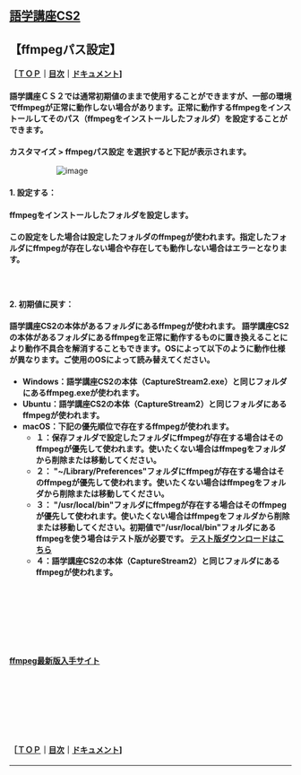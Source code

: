 ## [語学講座CS2](https://csreviser.github.io/CaptureStream2/)  
## 【ffmpegパス設定】 　　　   
#### ［[ＴＯＰ](./)**｜**[目次](./#目次)**｜**[ドキュメント](./#ドキュメント-1)]
#### 語学講座ＣＳ２では通常初期値のままで使用することができますが、一部の環境でffmpegが正常に動作しない場合があります。正常に動作するffmpegをインストールしてそのパス（ffmpegをインストールしたフォルダ）を設定することができます。
**カスタマイズ > ffmpegパス設定 を選択すると下記が表示されます。**

　　　　　　![image](https://github.com/user-attachments/assets/698092a5-f7d7-4aef-9801-623aa3e4e2b7)

#### 1. 設定する：
#### ffmpegをインストールしたフォルダを設定します。
#### この設定をした場合は設定したフォルダのffmpegが使われます。指定したフォルダにffmpegが存在しない場合や存在しても動作しない場合はエラーとなります。
#### 　　　　


#### 2. 初期値に戻す：
#### 語学講座CS2の本体があるフォルダにあるffmpegが使われます。 語学講座CS2の本体があるフォルダにあるffmpegを正常に動作するものに置き換えることにより動作不具合を解消することもできます。OSによって以下のように動作仕様が異なります。ご使用のOSによって読み替えてください。            
* **Windows：語学講座CS2の本体（CaptureStream2.exe）と同じフォルダにあるffmpeg.exeが使われます。**          
* **Ubuntu：語学講座CS2の本体（CaptureStream2）と同じフォルダにあるffmpegが使われます。**          
* **macOS：下記の優先順位で存在するffmpegが使われます。**           
  * **１：保存フォルダで設定したフォルダにffmpegが存在する場合はそのffmpegが優先して使われます。使いたくない場合はffmpegをフォルダから削除または移動してください。**          
  * **２： "~/Library/Preferences"フォルダにffmpegが存在する場合はそのffmpegが優先して使われます。使いたくない場合はffmpegをフォルダから削除または移動してください。**          
  * **３： "/usr/local/bin"フォルダにffmpegが存在する場合はそのffmpegが優先して使われます。使いたくない場合はffmpegをフォルダから削除または移動してください。初期値で"/usr/local/bin"フォルダにあるffmpegを使う場合はテスト版が必要です。 [テスト版ダウンロードはこちら](https://github.com/CSReviser/CaptureStream2/releases/download/20241007/CaptureStream2-MacOS-20241007-1.dmg)**
  * **４：語学講座CS2の本体（CaptureStream2）と同じフォルダにあるffmpegが使われます。** 

#### 　　　　　
#### 　　　　　　        
#### 　　　　　　        

#### **[ffmpeg最新版入手サイト](./FFMPEG)**
#### 　　　　　
#### 　　　　　　        
#### 　　　　　　        

#### ［[ＴＯＰ](./)**｜**[目次](./#目次)**｜**[ドキュメント](./#ドキュメント-1)]

*** 
 <link rel="shortcut icon" type="image/x-icon" href="https://avatars.githubusercontent.com/u/46049273?v=4">
 <meta name="twitter:image:src" content="https://avatars.githubusercontent.com/u/46049273?v=4">
